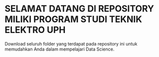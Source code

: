 # SELAMAT DATANG DI REPOSITORY MILIKI PROGRAM STUDI TEKNIK ELEKTRO UPH
Download seluruh folder yang terdapat pada repository ini untuk memudahkan Anda dalam mempelajari Data Science.
